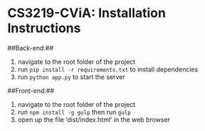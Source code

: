 # CS3219-CViA: Installation Instructions #

##Back-end:##
1. navigate to the root folder of the project
2. run `pip install -r requirements.txt` to install dependencies
3. run `python app.py` to start the server

##Front-end:##
1. navigate to the root folder of the project
2. run `npm install -g gulp` then run `gulp`
3. open up the file ‘dist/index.html’ in the web browser